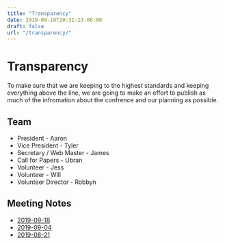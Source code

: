 ```yaml
---
title: "Transparency"
date: 2019-09-18T20:31:23-06:00
draft: false
url: "/transparency/"
---
```


# Transparency

To make sure that we are keeping to the highest standards and keeping everything
above the line, we are going to make an effort to publish as much of the
infromation about the confrence and our planning as possible.

## Team

* President - Aaron 
* Vice President - Tyler
* Secretary / Web Master - James 
* Call for Papers - Ubran
* Volunteer - Jess
* Volunteer - Will
* Volunteer Director - Robbyn

## Meeting Notes

* [2019-09-18](/files/meetingnotes/20190918.pdf)
* [2019-09-04](/files/meetingnotes/20190904.pdf)
* [2019-08-21](/files/meetingnotes/20190821.pdf)
